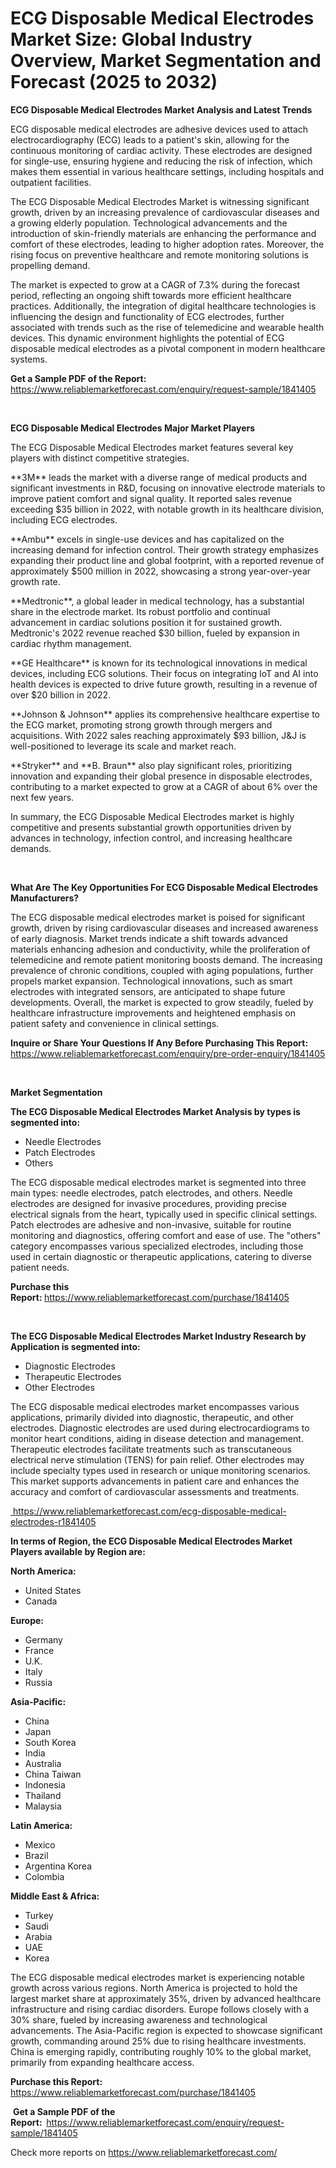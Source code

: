 <p><h1>ECG Disposable Medical Electrodes Market Size: Global Industry Overview, Market Segmentation and Forecast (2025 to 2032)</h1></p><p><strong>ECG Disposable Medical Electrodes Market Analysis and Latest Trends</strong></p>
<p><p>ECG disposable medical electrodes are adhesive devices used to attach electrocardiography (ECG) leads to a patient's skin, allowing for the continuous monitoring of cardiac activity. These electrodes are designed for single-use, ensuring hygiene and reducing the risk of infection, which makes them essential in various healthcare settings, including hospitals and outpatient facilities.</p><p>The ECG Disposable Medical Electrodes Market is witnessing significant growth, driven by an increasing prevalence of cardiovascular diseases and a growing elderly population. Technological advancements and the introduction of skin-friendly materials are enhancing the performance and comfort of these electrodes, leading to higher adoption rates. Moreover, the rising focus on preventive healthcare and remote monitoring solutions is propelling demand.</p><p>The market is expected to grow at a CAGR of 7.3% during the forecast period, reflecting an ongoing shift towards more efficient healthcare practices. Additionally, the integration of digital healthcare technologies is influencing the design and functionality of ECG electrodes, further associated with trends such as the rise of telemedicine and wearable health devices. This dynamic environment highlights the potential of ECG disposable medical electrodes as a pivotal component in modern healthcare systems.</p></p>
<p><strong>Get a Sample PDF of the Report:&nbsp;</strong> <a href="https://www.reliablemarketforecast.com/enquiry/request-sample/1841405?utm_campaign=3133&utm_medium=2&utm_source=Github&utm_content=ia&utm_term=05032025&utm_id=ecg-disposable-medical-electrodes">https://www.reliablemarketforecast.com/enquiry/request-sample/1841405</a></p>
<p>&nbsp;</p>
<p><strong>ECG Disposable Medical Electrodes Major Market Players</strong></p>
<p><p>The ECG Disposable Medical Electrodes market features several key players with distinct competitive strategies. </p><p>**3M** leads the market with a diverse range of medical products and significant investments in R&D, focusing on innovative electrode materials to improve patient comfort and signal quality. It reported sales revenue exceeding $35 billion in 2022, with notable growth in its healthcare division, including ECG electrodes.</p><p>**Ambu** excels in single-use devices and has capitalized on the increasing demand for infection control. Their growth strategy emphasizes expanding their product line and global footprint, with a reported revenue of approximately $500 million in 2022, showcasing a strong year-over-year growth rate.</p><p>**Medtronic**, a global leader in medical technology, has a substantial share in the electrode market. Its robust portfolio and continual advancement in cardiac solutions position it for sustained growth. Medtronic's 2022 revenue reached $30 billion, fueled by expansion in cardiac rhythm management.</p><p>**GE Healthcare** is known for its technological innovations in medical devices, including ECG solutions. Their focus on integrating IoT and AI into health devices is expected to drive future growth, resulting in a revenue of over $20 billion in 2022.</p><p>**Johnson & Johnson** applies its comprehensive healthcare expertise to the ECG market, promoting strong growth through mergers and acquisitions. With 2022 sales reaching approximately $93 billion, J&J is well-positioned to leverage its scale and market reach.</p><p>**Stryker** and **B. Braun** also play significant roles, prioritizing innovation and expanding their global presence in disposable electrodes, contributing to a market expected to grow at a CAGR of about 6% over the next few years. </p><p>In summary, the ECG Disposable Medical Electrodes market is highly competitive and presents substantial growth opportunities driven by advances in technology, infection control, and increasing healthcare demands.</p></p>
<p>&nbsp;</p>
<p><strong>What Are The Key Opportunities For ECG Disposable Medical Electrodes Manufacturers?</strong></p>
<p><p>The ECG disposable medical electrodes market is poised for significant growth, driven by rising cardiovascular diseases and increased awareness of early diagnosis. Market trends indicate a shift towards advanced materials enhancing adhesion and conductivity, while the proliferation of telemedicine and remote patient monitoring boosts demand. The increasing prevalence of chronic conditions, coupled with aging populations, further propels market expansion. Technological innovations, such as smart electrodes with integrated sensors, are anticipated to shape future developments. Overall, the market is expected to grow steadily, fueled by healthcare infrastructure improvements and heightened emphasis on patient safety and convenience in clinical settings.</p></p>
<p><strong>Inquire or Share Your Questions If Any Before Purchasing This Report:</strong> <a href="https://www.reliablemarketforecast.com/enquiry/pre-order-enquiry/1841405?utm_campaign=3133&utm_medium=2&utm_source=Github&utm_content=ia&utm_term=05032025&utm_id=ecg-disposable-medical-electrodes">https://www.reliablemarketforecast.com/enquiry/pre-order-enquiry/1841405</a></p>
<p>&nbsp;</p>
<p><strong>Market Segmentation</strong></p>
<p><strong>The ECG Disposable Medical Electrodes Market Analysis by types is segmented into:</strong></p>
<p><ul><li>Needle Electrodes</li><li>Patch Electrodes</li><li>Others</li></ul></p>
<p><p>The ECG disposable medical electrodes market is segmented into three main types: needle electrodes, patch electrodes, and others. Needle electrodes are designed for invasive procedures, providing precise electrical signals from the heart, typically used in specific clinical settings. Patch electrodes are adhesive and non-invasive, suitable for routine monitoring and diagnostics, offering comfort and ease of use. The "others" category encompasses various specialized electrodes, including those used in certain diagnostic or therapeutic applications, catering to diverse patient needs.</p></p>
<p><strong>Purchase this Report:&nbsp;</strong><a href="https://www.reliablemarketforecast.com/purchase/1841405?utm_campaign=3133&utm_medium=2&utm_source=Github&utm_content=ia&utm_term=05032025&utm_id=ecg-disposable-medical-electrodes">https://www.reliablemarketforecast.com/purchase/1841405</a></p>
<p>&nbsp;</p>
<p><strong>The ECG Disposable Medical Electrodes Market Industry Research by Application is segmented into:</strong></p>
<p><ul><li>Diagnostic Electrodes</li><li>Therapeutic Electrodes</li><li>Other Electrodes</li></ul></p>
<p><p>The ECG disposable medical electrodes market encompasses various applications, primarily divided into diagnostic, therapeutic, and other electrodes. Diagnostic electrodes are used during electrocardiograms to monitor heart conditions, aiding in disease detection and management. Therapeutic electrodes facilitate treatments such as transcutaneous electrical nerve stimulation (TENS) for pain relief. Other electrodes may include specialty types used in research or unique monitoring scenarios. This market supports advancements in patient care and enhances the accuracy and comfort of cardiovascular assessments and treatments.</p></p>
<p><a href="https://www.reliablemarketforecast.com/ecg-disposable-medical-electrodes-r1841405?utm_campaign=3133&utm_medium=2&utm_source=Github&utm_content=ia&utm_term=05032025&utm_id=ecg-disposable-medical-electrodes">&nbsp;https://www.reliablemarketforecast.com/ecg-disposable-medical-electrodes-r1841405</a></p>
<p><strong>In terms of Region, the ECG Disposable Medical Electrodes Market Players available by Region are:</strong></p>
<p>
    <p> <strong> North America: </strong>
        <ul>
            <li>United States</li>
            <li>Canada</li>
        </ul>
        </p> 
    <p> <strong> Europe: </strong>
        <ul>
            <li>Germany</li>
            <li>France</li>
            <li>U.K.</li>
            <li>Italy</li>
            <li>Russia</li>
        </ul>
        </p> 
    <p> <strong> Asia-Pacific: </strong>
        <ul>
            <li>China</li>
            <li>Japan</li>
            <li>South Korea</li>
            <li>India</li>
            <li>Australia</li>
            <li>China Taiwan</li>
            <li>Indonesia</li>
            <li>Thailand</li>
            <li>Malaysia</li>
        </ul>
        </p> 
    <p> <strong> Latin America: </strong>
        <ul>
            <li>Mexico</li>
            <li>Brazil</li>
            <li>Argentina Korea</li>
            <li>Colombia</li>
        </ul>
        </p> 
    <p> <strong> Middle East & Africa: </strong>
        <ul>
            <li>Turkey</li>
            <li>Saudi</li>
            <li>Arabia</li>
            <li>UAE</li>
            <li>Korea</li>
        </ul>
    </p>
    </p>
<p><p>The ECG disposable medical electrodes market is experiencing notable growth across various regions. North America is projected to hold the largest market share at approximately 35%, driven by advanced healthcare infrastructure and rising cardiac disorders. Europe follows closely with a 30% share, fueled by increasing awareness and technological advancements. The Asia-Pacific region is expected to showcase significant growth, commanding around 25% due to rising healthcare investments. China is emerging rapidly, contributing roughly 10% to the global market, primarily from expanding healthcare access.</p></p>
<p><strong>Purchase this Report: </strong><a href="https://www.reliablemarketforecast.com/purchase/1841405?utm_campaign=3133&utm_medium=2&utm_source=Github&utm_content=ia&utm_term=05032025&utm_id=ecg-disposable-medical-electrodes">https://www.reliablemarketforecast.com/purchase/1841405</a></p>
<p>&nbsp;<strong>Get a Sample PDF of the Report:&nbsp;&nbsp;</strong><a href="https://www.reliablemarketforecast.com/enquiry/request-sample/1841405?utm_campaign=3133&utm_medium=2&utm_source=Github&utm_content=ia&utm_term=05032025&utm_id=ecg-disposable-medical-electrodes">https://www.reliablemarketforecast.com/enquiry/request-sample/1841405</a></p>
<p><strong></strong></p>
<p>Check more reports on <a href="https://www.reliablemarketforecast.com/?utm_campaign=3133&utm_medium=2&utm_source=Github&utm_content=ia&utm_term=05032025&utm_id=ecg-disposable-medical-electrodes">https://www.reliablemarketforecast.com/</a></p>